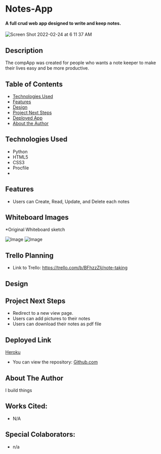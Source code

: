 # Notes-App


#### A full crud web app designed to write and keep notes.
![Screen Shot 2022-02-24 at 6 11 37 AM](https://user-images.githubusercontent.com/94661081/155540449-d1094a35-2d7d-463c-86e8-842a2fa110d4.png)


## Description
The compApp was created for people who wants a note keeper to make their lives easy and be more productive.

## Table of Contents
* [Technologies Used](#technologiesused)
* [Features](#features)
* [Design](#design)
* [Project Next Steps](#nextsteps)
* [Deployed App](#deployment)
* [About the Author](#author)

## <a name="technologiesused"></a>Technologies Used
* Python
* HTML5
* CSS3
* Procfile
* 



## Features
* Users can Create, Read, Update, and Delete each notes

## Whiteboard Images
*Original Whiteboard sketch

![Image](Images/wireframe1.PNG)
![Image](Images/wireframe2.JPG)

## Trello Planning
* Link to Trello: https://trello.com/b/BFhzzZlj/note-taking

## <a name="design"></a>Design


## <a name="nextsteps"></a>Project Next Steps
* Redirect to a new view page.
* Users can add pictures to their notes
* Users can download their notes as pdf file


## <a name="deployment"></a>Deployed Link
[Heroku](https://notes-app-king.herokuapp.com/)

* You can view the repository:
[Github.com](https://github.com/youngking509/Notes-App)



## <a name="author"></a>About The Author
I build things

    
## Works Cited:
* N/A

## Special Colaborators:
* n/a
